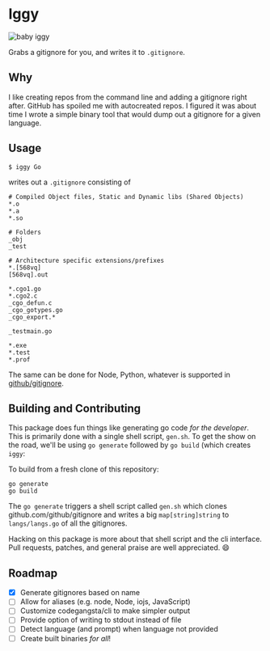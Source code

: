 # Iggy

![baby iggy](https://cloud.githubusercontent.com/assets/836375/9753627/13b8bc50-5685-11e5-940d-dc4c6c3473cb.png)

Grabs a gitignore for you, and writes it to `.gitignore`.

## Why

I like creating repos from the command line and adding a gitignore right after. GitHub has spoiled me with autocreated repos. I figured it was about time I wrote a simple binary tool that would dump out a gitignore for a given language.

## Usage

```
$ iggy Go
```

writes out a `.gitignore` consisting of

```
# Compiled Object files, Static and Dynamic libs (Shared Objects)
*.o
*.a
*.so

# Folders
_obj
_test

# Architecture specific extensions/prefixes
*.[568vq]
[568vq].out

*.cgo1.go
*.cgo2.c
_cgo_defun.c
_cgo_gotypes.go
_cgo_export.*

_testmain.go

*.exe
*.test
*.prof
```

The same can be done for Node, Python, whatever is supported in [github/gitignore](https://github.com/github/gitignore).

## Building and Contributing

This package does fun things like generating go code *for the developer*. This is primarily done with a single shell script, `gen.sh`. To get the show on the road, we'll be using `go generate` followed by `go build` (which creates `iggy`:

To build from a fresh clone of this repository:

```
go generate
go build
```

The `go generate` triggers a shell script called `gen.sh` which clones github.com/github/gitignore and writes a big `map[string]string` to `langs/langs.go` of all the gitignores.

Hacking on this package is more about that shell script and the cli interface. Pull requests, patches, and general praise are well appreciated. :smile:

## Roadmap

* [X] Generate gitignores based on name
* [ ] Allow for aliases (e.g. node, Node, iojs, JavaScript)
* [ ] Customize codegangsta/cli to make simpler output
* [ ] Provide option of writing to stdout instead of file
* [ ] Detect language (and prompt) when language not provided
* [ ] Create built binaries *for all*!
